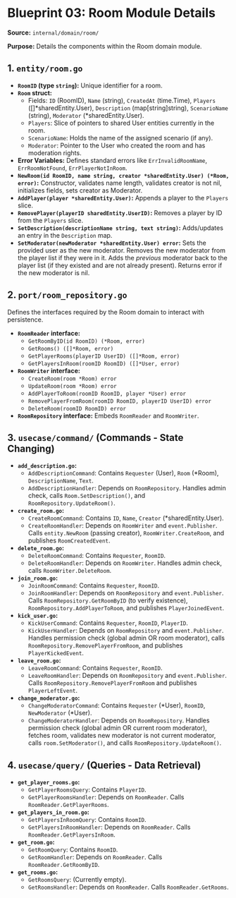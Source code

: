 # Blueprint 03: Room Module Details

**Source:** `internal/domain/room/`

**Purpose:** Details the components within the Room domain module.

## 1. `entity/room.go`

*   **`RoomID` (type `string`):** Unique identifier for a room.
*   **`Room` struct:**
    *   Fields: `ID` (RoomID), `Name` (string), `CreatedAt` (time.Time), `Players` ([]*sharedEntity.User), `Description` (map[string]string), `ScenarioName` (string), `Moderator` (*sharedEntity.User).
    *   `Players`: Slice of pointers to shared User entities currently in the room.
    *   `ScenarioName`: Holds the name of the assigned scenario (if any).
    *   `Moderator`: Pointer to the User who created the room and has moderation rights.
*   **Error Variables:** Defines standard errors like `ErrInvalidRoomName`, `ErrRoomNotFound`, `ErrPlayerNotInRoom`.
*   **`NewRoom(id RoomID, name string, creator *sharedEntity.User) (*Room, error)`:** Constructor, validates name length, validates creator is not nil, initializes fields, sets creator as Moderator.
*   **`AddPlayer(player *sharedEntity.User)`:** Appends a player to the `Players` slice.
*   **`RemovePlayer(playerID sharedEntity.UserID)`:** Removes a player by ID from the `Players` slice.
*   **`SetDescription(descriptionName string, text string)`:** Adds/updates an entry in the `Description` map.
*   **`SetModerator(newModerator *sharedEntity.User) error`:** Sets the provided user as the new moderator. Removes the new moderator from the player list if they were in it. Adds the *previous* moderator back to the player list (if they existed and are not already present). Returns error if the new moderator is nil.

## 2. `port/room_repository.go`

Defines the interfaces required by the Room domain to interact with persistence.

*   **`RoomReader` interface:**
    *   `GetRoomByID(id RoomID) (*Room, error)`
    *   `GetRooms() ([]*Room, error)`
    *   `GetPlayerRooms(playerID UserID) ([]*Room, error)`
    *   `GetPlayersInRoom(roomID RoomID) ([]*User, error)`
*   **`RoomWriter` interface:**
    *   `CreateRoom(room *Room) error`
    *   `UpdateRoom(room *Room) error`
    *   `AddPlayerToRoom(roomID RoomID, player *User) error`
    *   `RemovePlayerFromRoom(roomID RoomID, playerID UserID) error`
    *   `DeleteRoom(roomID RoomID) error`
*   **`RoomRepository` interface:** Embeds `RoomReader` and `RoomWriter`.

## 3. `usecase/command/` (Commands - State Changing)

*   **`add_description.go`:**
    *   `AddDescriptionCommand`: Contains `Requester` (User), `Room` (*Room), `DescriptionName`, `Text`.
    *   `AddDescriptionHandler`: Depends on `RoomRepository`. Handles admin check, calls `Room.SetDescription()`, and `RoomRepository.UpdateRoom()`.
*   **`create_room.go`:**
    *   `CreateRoomCommand`: Contains `ID`, `Name`, `Creator` (*sharedEntity.User).
    *   `CreateRoomHandler`: Depends on `RoomWriter` and `event.Publisher`. Calls `entity.NewRoom` (passing creator), `RoomWriter.CreateRoom`, and publishes `RoomCreatedEvent`.
*   **`delete_room.go`:**
    *   `DeleteRoomCommand`: Contains `Requester`, `RoomID`.
    *   `DeleteRoomHandler`: Depends on `RoomWriter`. Handles admin check, calls `RoomWriter.DeleteRoom`.
*   **`join_room.go`:**
    *   `JoinRoomCommand`: Contains `Requester`, `RoomID`.
    *   `JoinRoomHandler`: Depends on `RoomRepository` and `event.Publisher`. Calls `RoomRepository.GetRoomByID` (to verify existence), `RoomRepository.AddPlayerToRoom`, and publishes `PlayerJoinedEvent`.
*   **`kick_user.go`:**
    *   `KickUserCommand`: Contains `Requester`, `RoomID`, `PlayerID`.
    *   `KickUserHandler`: Depends on `RoomRepository` and `event.Publisher`. Handles permission check (global admin OR room moderator), calls `RoomRepository.RemovePlayerFromRoom`, and publishes `PlayerKickedEvent`.
*   **`leave_room.go`:**
    *   `LeaveRoomCommand`: Contains `Requester`, `RoomID`.
    *   `LeaveRoomHandler`: Depends on `RoomRepository` and `event.Publisher`. Calls `RoomRepository.RemovePlayerFromRoom` and publishes `PlayerLeftEvent`.
*   **`change_moderator.go`:**
    *   `ChangeModeratorCommand`: Contains `Requester` (*User), `RoomID`, `NewModerator` (*User).
    *   `ChangeModeratorHandler`: Depends on `RoomRepository`. Handles permission check (global admin OR current room moderator), fetches room, validates new moderator is not current moderator, calls `room.SetModerator()`, and calls `RoomRepository.UpdateRoom()`.

## 4. `usecase/query/` (Queries - Data Retrieval)

*   **`get_player_rooms.go`:**
    *   `GetPlayerRoomsQuery`: Contains `PlayerID`.
    *   `GetPlayerRoomsHandler`: Depends on `RoomReader`. Calls `RoomReader.GetPlayerRooms`.
*   **`get_players_in_room.go`:**
    *   `GetPlayersInRoomQuery`: Contains `RoomID`.
    *   `GetPlayersInRoomHandler`: Depends on `RoomReader`. Calls `RoomReader.GetPlayersInRoom`.
*   **`get_room.go`:**
    *   `GetRoomQuery`: Contains `RoomID`.
    *   `GetRoomHandler`: Depends on `RoomReader`. Calls `RoomReader.GetRoomByID`.
*   **`get_rooms.go`:**
    *   `GetRoomsQuery`: (Currently empty).
    *   `GetRoomsHandler`: Depends on `RoomReader`. Calls `RoomReader.GetRooms`. 